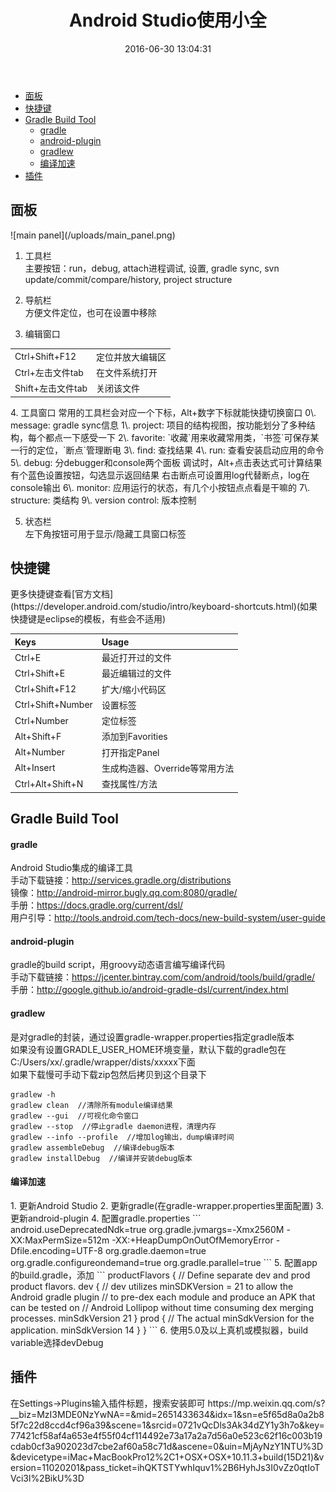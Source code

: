﻿---
title: Android Studio使用小全
date: 2016-06-30 13:04:31
tags:
- android studio
- gradle
---
* [面板](#panel)
* [快捷键](#keymap)
* [Gradle Build Tool](#gradle-build-tool)
    * [gradle](#gradle)
    * [android-plugin](#android-plugin)
    * [gradlew](#gradlew)
    * [编译加速](#make-speed)
* [插件](#plugin)

<h2 id="panel">面板</h2>
![main panel](/uploads/main_panel.png)  

1. 工具栏  
  主要按钮：run，debug, attach进程调试, 设置, gradle sync, svn update/commit/compare/history, project structure  

2. 导航栏  
方便文件定位，也可在设置中移除  
3. 编辑窗口  
  <table>
  <tr>
  <td>Ctrl+Shift+F12</td><td>定位并放大编辑区</td>
  </tr>
  <tr>
  <td>Ctrl+左击文件tab</td><td>在文件系统打开</td>
  </tr>
  <tr>
  <td>Shift+左击文件tab</td><td>关闭该文件</td>
  </tr>
  </table>
4. 工具窗口  
  常用的工具栏会对应一个下标，Alt+数字下标就能快捷切换窗口  
  0\. message: gradle sync信息  
  1\. project: 项目的结构视图，按功能划分了多种结构，每个都点一下感受一下  
  2\. favorite: `收藏`用来收藏常用类，`书签`可保存某一行的定位，`断点`管理断电  
  3\. find: 查找结果  
  4\. run: 查看安装启动应用的命令  
  5\. debug: 分debugger和console两个面板  
  调试时，Alt+点击表达式可计算结果  
  有个蓝色设置按钮，勾选显示返回结果  
  右击断点可设置用log代替断点，log在console输出  
  6\. monitor: 应用运行的状态，有几个小按钮点点看是干嘛的  
  7\. structure: 类结构  
  9\. version control: 版本控制

5. 状态栏  
左下角按钮可用于显示/隐藏工具窗口标签

<h2 id="keymap">快捷键</h2>
更多快捷键查看[官方文档](https://developer.android.com/studio/intro/keyboard-shortcuts.html)(如果快捷键是eclipse的模板，有些会不适用)  

| Keys     | Usage     |
| :------------- | :------------- |
|Ctrl+E|最近打开过的文件|
|Ctrl+Shift+E|最近编辑过的文件|
|Ctrl+Shift+F12|扩大/缩小代码区|
|Ctrl+Shift+Number|设置标签|
|Ctrl+Number|定位标签|
|Alt+Shift+F|添加到Favorities|
|Alt+Number|打开指定Panel|
|Alt+Insert|生成构造器、Override等常用方法|
|Ctrl+Alt+Shift+N|查找属性/方法|

## Gradle Build Tool
#### gradle
Android Studio集成的编译工具  
手动下载链接：http://services.gradle.org/distributions  
镜像：http://android-mirror.bugly.qq.com:8080/gradle/  
手册：https://docs.gradle.org/current/dsl/  
用户引导：http://tools.android.com/tech-docs/new-build-system/user-guide

#### android-plugin  
gradle的build script，用groovy动态语言编写编译代码  
手动下载链接：https://jcenter.bintray.com/com/android/tools/build/gradle/  
手册：http://google.github.io/android-gradle-dsl/current/index.html

#### gradlew  
是对gradle的封装，通过设置gradle-wrapper.properties指定gradle版本  
如果没有设置GRADLE_USER_HOME环境变量，默认下载的gradle包在C:/Users/xx/.gradle/wrapper/dists/xxxxx下面  
如果下载慢可手动下载zip包然后拷贝到这个目录下  

```
gradlew -h  
gradlew clean  //清除所有module编译结果
gradlew --gui  //可视化命令窗口
gradlew --stop  //停止gradle daemon进程，清理内存  
gradlew --info --profile  //增加log输出，dump编译时间
gradlew assembleDebug  //编译debug版本
gradlew installDebug  //编译并安装debug版本
```

<h4 id="make-speed">编译加速</h2>
1. 更新Android Studio
2. 更新gradle(在gradle-wrapper.properties里面配置)
3. 更新android-plugin
4. 配置gradle.properties
```
android.useDeprecatedNdk=true
org.gradle.jvmargs=-Xmx2560M -XX:MaxPermSize=512m -XX:+HeapDumpOnOutOfMemoryError -Dfile.encoding=UTF-8
org.gradle.daemon=true
org.gradle.configureondemand=true
org.gradle.parallel=true
```
5. 配置app的build.gradle，添加
```
productFlavors {
    // Define separate dev and prod product flavors.
    dev {
        // dev utilizes minSDKVersion = 21 to allow the Android gradle plugin
        // to pre-dex each module and produce an APK that can be tested on
        // Android Lollipop without time consuming dex merging processes.
        minSdkVersion 21
    }
    prod {
        // The actual minSdkVersion for the application.
        minSdkVersion 14
    }
}
```
6. 使用5.0及以上真机或模拟器，build variable选择devDebug

<h2 id="plugin">插件</h2>
在Settings->Plugins输入插件标题，搜索安装即可  
https://mp.weixin.qq.com/s?__biz=MzI3MDE0NzYwNA==&mid=2651433634&idx=1&sn=e5f65d8a0a2b85f7c22d8ccd4cf96a39&scene=1&srcid=0721vQcDls3Ak34dZY1y3h7o&key=77421cf58af4a653e4f55f04cf114492e73a17a2a7d56a0e523c62f16c003b19cdab0cf3a902023d7cbe2af60a58c71d&ascene=0&uin=MjAyNzY1NTU%3D&devicetype=iMac+MacBookPro12%2C1+OSX+OSX+10.11.3+build(15D21)&version=11020201&pass_ticket=ihQKTSTYwhIquv1%2B6HyhJs3I0vZz0qtIoTVci3l%2BikU%3D
